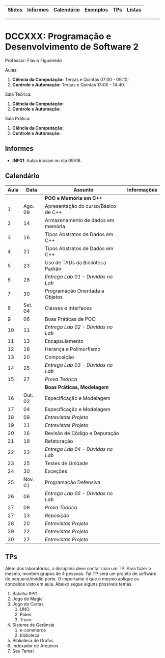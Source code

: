 | [Slides] | [Informes] | [Calendário] | [Exemplos] | [TPs] | [Listas] |
|----------|------------|--------------|------------|-------|----------|
- - -

# DCCXXX: Programação e Desenvolvimento de Software 2

Professor: Flavio Figueiredo

Aulas:
  1. **Ciência da Computação:** Terças e Quintas 07:00 - 09:10;
  1. **Controle e Automação:**  Terças e Quintas 13:00 - 14:40.

Sala Teórica:
  1. **Ciência da Computação:**
  1. **Controle e Automação:**
  
Sala Prática:
  1. **Ciência da Computação:**
  1. **Controle e Automação:**

## Informes

* **INF01**: Aulas iniciam no dia 09/08.

## Calendário

| Aula | Data  | **Assunto**                           | Informações  |
|------|----|------------------------------------------|--------------|
|      |         | **POO e Memória em C++**            |              | 
| 1    | Ago. 09 | Apresentação do curso/Básico de C++ |              |
| 2    | 14 | Armazenamento de dados em memória        |              |
| 3    | 16 | Tipos Abstratos de Dados em C++          |              |
| 4    | 21 | Tipos Abstratos de Dados em C++          |              |
| 5    | 23 | Uso de TADs da Biblioteca Padrão         |              |
| 6    | 28 | *Entrega Lab 01 - Dúvidas no Lab*        |              |
| 7    | 30 | Programação Orientada a Objetos          |              |
| 8    | Set. 04 | Classes e Interfaces                |              |
| 9    | 06 | Boas Práticas de POO                     |              |
| 10   | 11 | *Entrega Lab 02 - Dúvidas no Lab*        |              |
| 11   | 13 | Encapsulamento                           |              |
| 12   | 18 | Herança e Polimorfismo                   |              |
| 13   | 20 | Composição                               |              |
| 14   | 25 | *Entrega Lab 03 - Dúvidas no Lab*        |              |
| 15   | 27 | *Prova Teórica*                          |              |
|      |         | **Boas Práticas, Modelagem**        |              | 
| 16   | Out. 02 | Especificação e Modelagem           |              |
| 17   | 04 | Especificação e Modelagem                |              |
| 18   | 09 | *Entrevistas Projeto*                    |              |
| 19   | 11 | *Entrevistas Projeto*                    |              |
| 20   | 16 | Revisão de Código e Depuração            |              |
| 21   | 18 | Refatoração                              |              |
| 22   | 23 | *Entrega Lab 04 - Dúvidas no Lab*        |              |
| 23   | 25 | Testes de Unidade                        |              |
| 24   | 30 | Exceções                                 |              |
| 25   | Nov. 01 | Programação Defensiva               |              |
| 26   | 06 | *Entrega Lab 05 - Dúvidas no Lab*        |              |
| 27   | 08 | *Prova Teórica*                          |              |
| 27   | 13 | *Reposição*                              |              |
| 28   | 20 | *Entrevistas Projeto*                    |              |
| 29   | 22 | *Entrevistas Projeto*                    |              |
| 30   | 27 | *Entrevistas Projeto*                    |              |

## TPs

Além dos laboratórios, a disciplina deve contar com um TP. Para fazer o
mesmo, montem grupos de 4 pessoas. Tal TP será um projeto de software
de pequeno/médio porte. O importante é que o mesmo aplique os conceitos
visto em aula. Abaixo segue alguns possíveis temas.

  1. Batalha RPG
  1. Jogo de Magic
  1. Jogo de Cartas
     1. UNO
     1. Poker
     1. Truco
  1. Sistema de Gerência
     1. e-commerce
     1. biblioteca
  1. Biblioteca de Grafos
  1. Indexador de Arquivos
  1. Seu Tema!

[Slides]: https://drive.google.com/drive/folders/12AeGYRaQ0__plj503WBZSlYxJSNeIhcs?usp=sharing
[Calendário]: #calendário
[Informes]: #informes
[TPs]: #tps
[Bibliografia]: #bibliografia
[Listas]: 404
[Exemplos]: 404
